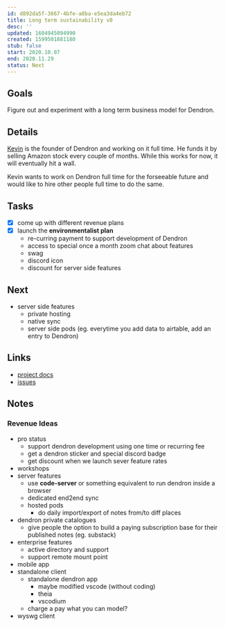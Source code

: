 ```yaml
---
id: d892da5f-3667-4bfe-a8ba-e5ea3da4eb72
title: Long term sustainability v0
desc: ''
updated: 1604945094990
created: 1599501881180
stub: false
start: 2020.10.07
end: 2020.11.29
status: Next
---
```

## Goals

Figure out and experiment with a long term business model for Dendron.

## Details

[Kevin](https://github.com/kevinslin) is the founder of Dendron and working on it full time. He funds it by selling Amazon stock every couple of months. While this works for now, it will eventually hit a wall.

Kevin wants to work on Dendron full time for the forseeable future and would like to hire other people full time to do the same. 

## Tasks

- [x] come up with different revenue plans
- [x] launch the **environmentalist plan**
  - re-curring payment to support development of Dendron
  - access to special once a month zoom chat about features
  - swag
  - discord icon
  - discount for server side features

## Next

- server side features 
  - private hosting
  - native sync
  - server side pods (eg. everytime you add data to airtable, add an entry to Dendron)

## Links

- [project docs](https://dendron.so/notes/d892da5f-3667-4bfe-a8ba-e5ea3da4eb72.html)
- [issues](https://github.com/dendronhq/dendron/labels/pro.lts-v0)

## Notes

### Revenue Ideas

- pro status
  - support dendron development using one time or recurring fee
  - get a dendron sticker and special discord badge
  - get discount when we launch sever feature rates
- workshops
- server features
  - use **code-server** or something equivalent to run dendron inside a browser
  - dedicated end2end sync
  - hosted pods 
    - do daily import/export of notes from/to diff places
- dendron private catalogues
  - give people the option to build a paying subscription base for their published notes (eg. substack)
- enterprise features
  - active directory and support
  - support remote mount point
- mobile app 
- standalone client
  - standalone dendron app  
    - maybe modified vscode (without coding)
    - theia 
    - vscodium
  - charge a pay what you can model?
- wyswg client

